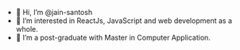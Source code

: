 - 👋 Hi, I’m @jain-santosh
- 👀 I’m interested in ReactJs, JavaScript and web development as a whole.
- 🌱 I’m a post-graduate with Master in Computer Application.

<!---
jain-santosh/jain-santosh is a ✨ special ✨ repository because its `README.md` (this file) appears on your GitHub profile.
You can click the Preview link to take a look at your changes.
--->
